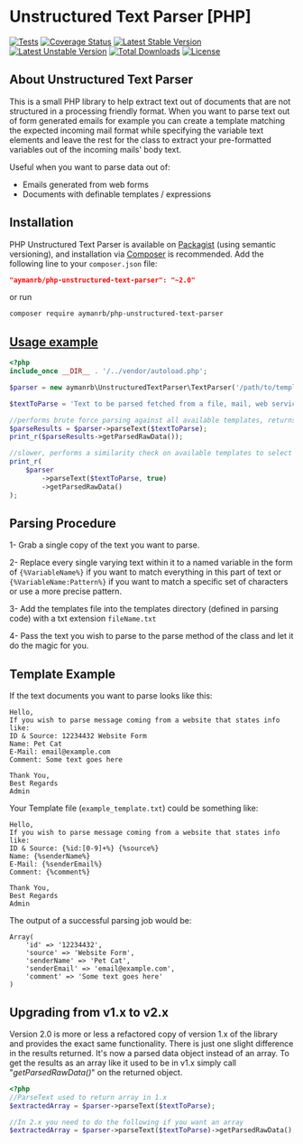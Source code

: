 Unstructured Text Parser [PHP]
===========================================
[![Tests](https://github.com/aymanrb/php-unstructured-text-parser/actions/workflows/php.yml/badge.svg)](https://github.com/aymanrb/php-unstructured-text-parser/actions/workflows/php.yml)
[![Coverage Status](https://coveralls.io/repos/github/aymanrb/php-unstructured-text-parser/badge.svg?branch=master)](https://coveralls.io/github/aymanrb/php-unstructured-text-parser?branch=master)
[![Latest Stable Version](https://poser.pugx.org/aymanrb/php-unstructured-text-parser/v/stable.svg)](https://packagist.org/packages/aymanrb/php-unstructured-text-parser)
[![Latest Unstable Version](https://poser.pugx.org/aymanrb/php-unstructured-text-parser/v/unstable.svg)](https://packagist.org/packages/aymanrb/php-unstructured-text-parser)
[![Total Downloads](https://poser.pugx.org/aymanrb/php-unstructured-text-parser/downloads)](https://packagist.org/packages/aymanrb/php-unstructured-text-parser)
[![License](https://poser.pugx.org/aymanrb/php-unstructured-text-parser/license.svg)](https://packagist.org/packages/aymanrb/php-unstructured-text-parser)



About Unstructured Text Parser
----------------------------------
This is a small PHP library to help extract text out of documents that are not structured in a processing friendly format. 
When you want to parse text out of form generated emails for example you can create a template matching the expected incoming mail format 
while specifying the variable text elements and leave the rest for the class to extract your pre-formatted variables out of the incoming mails' body text.

Useful when you want to parse data out of:
* Emails generated from web forms
* Documents with definable templates / expressions

Installation
----------
PHP Unstructured Text Parser is available on [Packagist](https://packagist.org/packages/aymanrb/php-unstructured-text-parser) (using semantic versioning), and installation via [Composer](https://getcomposer.org) is recommended. 
Add the following line to your `composer.json` file:

```json
"aymanrb/php-unstructured-text-parser": "~2.0"
```

or run

```sh
composer require aymanrb/php-unstructured-text-parser
```


[Usage example](https://github.com/aymanrb/php-unstructured-text-parser/blob/master/examples/run.php)
----------
```php
<?php
include_once __DIR__ . '/../vendor/autoload.php';

$parser = new aymanrb\UnstructuredTextParser\TextParser('/path/to/templatesDirectory');

$textToParse = 'Text to be parsed fetched from a file, mail, web service, or even added directly to the a string variable like this';

//performs brute force parsing against all available templates, returns first match successful parsing
$parseResults = $parser->parseText($textToParse);
print_r($parseResults->getParsedRawData());

//slower, performs a similarity check on available templates to select the most matching template before parsing
print_r(
    $parser
        ->parseText($textToParse, true)
        ->getParsedRawData()
);
```

Parsing Procedure
----------
1- Grab a single copy of the text you want to parse.

2- Replace every single varying text within it to a named variable in the form of ``{%VariableName%}`` if you want to match
everything in this part of text or ``{%VariableName:Pattern%}`` if you want to match a specific set of characters or use a more
precise pattern.

3- Add the templates file into the templates directory (defined in parsing code) with a txt extension ``fileName.txt``

4- Pass the text you wish to parse to the parse method of the class and let it do the magic for you.

Template Example
------------------------
If the text documents you want to parse looks like this:

```
Hello,
If you wish to parse message coming from a website that states info like:
ID & Source: 12234432 Website Form  
Name: Pet Cat
E-Mail: email@example.com
Comment: Some text goes here

Thank You,
Best Regards
Admin
```

Your Template file (``example_template.txt``) could be something like:

```
Hello,
If you wish to parse message coming from a website that states info like:
ID & Source: {%id:[0-9]+%} {%source%}
Name: {%senderName%}
E-Mail: {%senderEmail%}
Comment: {%comment%}

Thank You,
Best Regards
Admin
```

The output of a successful parsing job would be:

```
Array(
    'id' => '12234432',
    'source' => 'Website Form',
    'senderName' => 'Pet Cat',
    'senderEmail' => 'email@example.com',
    'comment' => 'Some text goes here'
)
```

Upgrading from v1.x to v2.x
------------------------
Version 2.0 is more or less a refactored copy of version 1.x of the library and provides the exact same functionality.
There is just one slight difference in the results returned. It's now a parsed data object instead of an array.
To get the results as an array like it used to be in v1.x simply call "*getParsedRawData()*" on the returned object.

```php
<?php
//ParseText used to return array in 1.x
$extractedArray = $parser->parseText($textToParse);

//In 2.x you need to do the following if you want an array
$extractedArray = $parser->parseText($textToParse)->getParsedRawData();
```